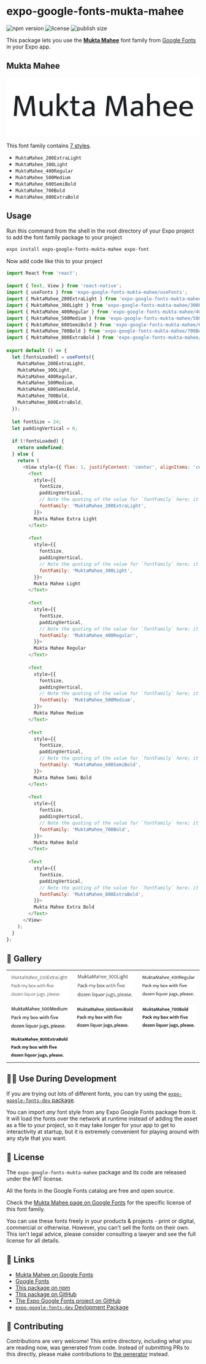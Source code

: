 # expo-google-fonts-mukta-mahee

![npm version](https://flat.badgen.net/npm/v/expo-google-fonts-mukta-mahee)
![license](https://flat.badgen.net/github/license/expo/google-fonts)
![publish size](https://flat.badgen.net/packagephobia/install/expo-google-fonts-mukta-mahee)

This package lets you use the [**Mukta Mahee**](https://fonts.google.com/specimen/Mukta+Mahee) font family from [Google Fonts](https://fonts.google.com/) in your Expo app.

## Mukta Mahee

![Mukta Mahee](./font-family.png)

This font family contains [7 styles](#-gallery).

- `MuktaMahee_200ExtraLight`
- `MuktaMahee_300Light`
- `MuktaMahee_400Regular`
- `MuktaMahee_500Medium`
- `MuktaMahee_600SemiBold`
- `MuktaMahee_700Bold`
- `MuktaMahee_800ExtraBold`

## Usage

Run this command from the shell in the root directory of your Expo project to add the font family package to your project
```sh
expo install expo-google-fonts-mukta-mahee expo-font
```

Now add code like this to your project
```js
import React from 'react';

import { Text, View } from 'react-native';
import { useFonts } from 'expo-google-fonts-mukta-mahee/useFonts';
import { MuktaMahee_200ExtraLight } from 'expo-google-fonts-mukta-mahee/200ExtraLight';
import { MuktaMahee_300Light } from 'expo-google-fonts-mukta-mahee/300Light';
import { MuktaMahee_400Regular } from 'expo-google-fonts-mukta-mahee/400Regular';
import { MuktaMahee_500Medium } from 'expo-google-fonts-mukta-mahee/500Medium';
import { MuktaMahee_600SemiBold } from 'expo-google-fonts-mukta-mahee/600SemiBold';
import { MuktaMahee_700Bold } from 'expo-google-fonts-mukta-mahee/700Bold';
import { MuktaMahee_800ExtraBold } from 'expo-google-fonts-mukta-mahee/800ExtraBold';

export default () => {
  let [fontsLoaded] = useFonts({
    MuktaMahee_200ExtraLight,
    MuktaMahee_300Light,
    MuktaMahee_400Regular,
    MuktaMahee_500Medium,
    MuktaMahee_600SemiBold,
    MuktaMahee_700Bold,
    MuktaMahee_800ExtraBold,
  });

  let fontSize = 24;
  let paddingVertical = 6;

  if (!fontsLoaded) {
    return undefined;
  } else {
    return (
      <View style={{ flex: 1, justifyContent: 'center', alignItems: 'center' }}>
        <Text
          style={{
            fontSize,
            paddingVertical,
            // Note the quoting of the value for `fontFamily` here; it expects a string!
            fontFamily: 'MuktaMahee_200ExtraLight',
          }}>
          Mukta Mahee Extra Light
        </Text>

        <Text
          style={{
            fontSize,
            paddingVertical,
            // Note the quoting of the value for `fontFamily` here; it expects a string!
            fontFamily: 'MuktaMahee_300Light',
          }}>
          Mukta Mahee Light
        </Text>

        <Text
          style={{
            fontSize,
            paddingVertical,
            // Note the quoting of the value for `fontFamily` here; it expects a string!
            fontFamily: 'MuktaMahee_400Regular',
          }}>
          Mukta Mahee Regular
        </Text>

        <Text
          style={{
            fontSize,
            paddingVertical,
            // Note the quoting of the value for `fontFamily` here; it expects a string!
            fontFamily: 'MuktaMahee_500Medium',
          }}>
          Mukta Mahee Medium
        </Text>

        <Text
          style={{
            fontSize,
            paddingVertical,
            // Note the quoting of the value for `fontFamily` here; it expects a string!
            fontFamily: 'MuktaMahee_600SemiBold',
          }}>
          Mukta Mahee Semi Bold
        </Text>

        <Text
          style={{
            fontSize,
            paddingVertical,
            // Note the quoting of the value for `fontFamily` here; it expects a string!
            fontFamily: 'MuktaMahee_700Bold',
          }}>
          Mukta Mahee Bold
        </Text>

        <Text
          style={{
            fontSize,
            paddingVertical,
            // Note the quoting of the value for `fontFamily` here; it expects a string!
            fontFamily: 'MuktaMahee_800ExtraBold',
          }}>
          Mukta Mahee Extra Bold
        </Text>
      </View>
    );
  }
};

```

## 🔡 Gallery


||||
|-|-|-|
|![MuktaMahee_200ExtraLight](.//200ExtraLight/MuktaMahee_200ExtraLight.ttf.png)|![MuktaMahee_300Light](.//300Light/MuktaMahee_300Light.ttf.png)|![MuktaMahee_400Regular](.//400Regular/MuktaMahee_400Regular.ttf.png)||
|![MuktaMahee_500Medium](.//500Medium/MuktaMahee_500Medium.ttf.png)|![MuktaMahee_600SemiBold](.//600SemiBold/MuktaMahee_600SemiBold.ttf.png)|![MuktaMahee_700Bold](.//700Bold/MuktaMahee_700Bold.ttf.png)||
|![MuktaMahee_800ExtraBold](.//800ExtraBold/MuktaMahee_800ExtraBold.ttf.png)||||


## 👩‍💻 Use During Development

If you are trying out lots of different fonts, you can try using the [`expo-google-fonts-dev` package](https://github.com/freeboub/google-fonts/tree/master/font-packages/dev#readme).

You can import *any* font style from any Expo Google Fonts package from it. It will load the fonts
over the network at runtime instead of adding the asset as a file to your project, so it may take longer
for your app to get to interactivity at startup, but it is extremely convenient
for playing around with any style that you want.

## 📖 License

The `expo-google-fonts-mukta-mahee` package and its code are released under the MIT license.

All the fonts in the Google Fonts catalog are free and open source.

Check the [Mukta Mahee page on Google Fonts](https://fonts.google.com/specimen/Mukta+Mahee) for the specific license of this font family.

You can use these fonts freely in your products & projects - print or digital, commercial or otherwise. However, you can't sell the fonts on their own. This isn't legal advice, please consider consulting a lawyer and see the full license for all details.

## 🔗 Links

- [Mukta Mahee on Google Fonts](https://fonts.google.com/specimen/Mukta+Mahee)
- [Google Fonts](https://fonts.google.com/)
- [This package on npm](https://www.npmjs.com/package/expo-google-fonts-mukta-mahee)
- [This package on GitHub](https://github.com/freeboub/google-fonts/tree/master/font-packages/mukta-mahee)
- [The Expo Google Fonts project on GitHub](https://github.com/freeboub/google-fonts)
- [`expo-google-fonts-dev` Devlopment Package](https://github.com/freeboub/google-fonts/tree/master/font-packages/dev)

## 🤝 Contributing

Contributions are very welcome! This entire directory, including what you are reading now, was generated from code. Instead of submitting PRs to this directly, please make contributions to [the generator](https://github.com/freeboub/google-fonts/tree/master/packages/generator) instead.
